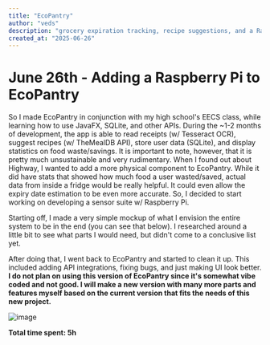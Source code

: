 ```yaml
---
title: "EcoPantry"
author: "veds"
description: "grocery expiration tracking, recipe suggestions, and a Raspberry Pi sensor suite for real-time fridge monitoring"
created_at: "2025-06-26"
---
```


# June 26th - Adding a Raspberry Pi to EcoPantry

So I made EcoPantry in conjunction with my high school's EECS class, while learning how to use JavaFX, SQLite, and other APIs. During the ~1-2 months of development, the app is able to read receipts (w/ Tesseract OCR), suggest recipes (w/ TheMealDB API), store user data (SQLite), and display statistics on food waste/savings. It is important to note, however, that it is pretty much unsustainable and very rudimentary. When I found out about Highway, I wanted to add a more physical component to EcoPantry. While it did have stats that showed how much food a user wasted/saved, actual data from inside a fridge would be really helpful. It could even allow the expiry date estimation to be even more accurate. So, I decided to start working on developing a sensor suite w/ Raspberry Pi.

Starting off, I made a very simple mockup of what I envision the entire system to be in the end (you can see that below). I researched around a little bit to see what parts I would need, but didn't come to a conclusive list yet.

After doing that, I went back to EcoPantry and started to clean it up. This included adding API integrations, fixing bugs, and just making UI look better. **I do not plan on using this version of EcoPantry since it's somewhat vibe coded and not good. I will make a new version with many more parts and features myself based on the current version that fits the needs of this new project.**

![image](https://github.com/user-attachments/assets/78a96427-11fe-4d90-bb52-44d983534e83)

**Total time spent: 5h**
